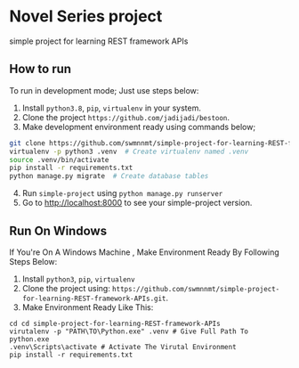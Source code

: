 # Novel Series project
simple project for learning REST framework APIs

## How to run

To run in development mode; Just use steps below:

1. Install `python3.8`, `pip`, `virtualenv` in your system.
2. Clone the project `https://github.com/jadijadi/bestoon`.
3. Make development environment ready using commands below;

  ```bash
  git clone https://github.com/swmnnmt/simple-project-for-learning-REST-framework-APIs.git && cd simple-project-for-learning-REST-framework-APIs
  virtualenv -p python3 .venv  # Create virtualenv named .venv
  source .venv/bin/activate
  pip install -r requirements.txt
  python manage.py migrate  # Create database tables
  ```

4. Run `simple-project` using `python manage.py runserver`
5. Go to [http://localhost:8000](http://localhost:8000) to see your simple-project version.

## Run On Windows

If You're On A Windows Machine , Make Environment Ready By Following Steps Below:
1. Install `python3`, `pip`, `virtualenv` 
2. Clone the project using:  `https://github.com/swmnnmt/simple-project-for-learning-REST-framework-APIs.git`.
3. Make Environment Ready Like This:
``` Command Prompt
cd cd simple-project-for-learning-REST-framework-APIs
virutalenv -p "PATH\TO\Python.exe" .venv # Give Full Path To python.exe
.venv\Scripts\activate # Activate The Virutal Environment
pip install -r requirements.txt

